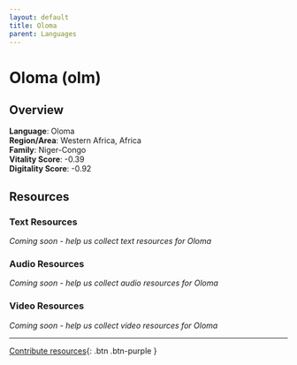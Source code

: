 ```yaml
---
layout: default
title: Oloma
parent: Languages
---
```


# Oloma (olm)

## Overview

**Language**: Oloma  
**Region/Area**: Western Africa, Africa  
**Family**: Niger-Congo  
**Vitality Score**: -0.39  
**Digitality Score**: -0.92  

## Resources

### Text Resources
*Coming soon - help us collect text resources for Oloma*

### Audio Resources
*Coming soon - help us collect audio resources for Oloma*

### Video Resources
*Coming soon - help us collect video resources for Oloma*

---

[Contribute resources](https://fairtrain.github.io/){: .btn .btn-purple }
